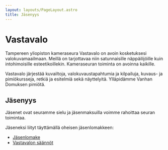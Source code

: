 ```yaml
---
layout: layouts/PageLayout.astro
title: Jäsenyys
---
```


# Vastavalo

Tampereen yliopiston kameraseura Vastavalo on avoin kosketuksesi valokuvamaailmaan. Meillä on tarjottavaa niin satunnaisille näppäilijöille kuin intohimoisille esteetikoillekin. Kameraseuran toiminta on avoinna kaikille.

Vastavalo järjestää kuvailtoja, valokuvaustapahtumia ja kilpailuja, kuvaus- ja pimiökursseja, retkiä ja esitelmiä sekä näyttelyitä. Ylläpidämme Vanhan Domuksen pimiötä.

## Jäsenyys

Jäsenet ovat seuramme sielu ja jäsenmaksuilla voimme rahoittaa seuran toimintaa.

Jäseneksi liityt täyttämällä oheisen jäsenlomakkeen:

- [Jäsenlomake](https://docs.google.com/forms/d/e/1FAIpQLSeRcdIPZy29jzSkosNekSZbXaNJZnbpABe7yxTB8GMfiRuvmQ/viewform)
- [Vastavalon säännöt](https://drive.google.com/file/d/1PEsNq2AYgZFzYTMWwOhVRMbfrpK_gXnc/view?usp=sharing)
